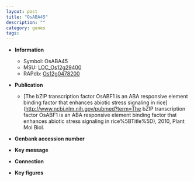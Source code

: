 ```yaml
---
layout: post
title: "OsABA45"
description: ""
category: genes
tags: 
---
```


* **Information**  
    + Symbol: OsABA45  
    + MSU: [LOC_Os12g29400](http://rice.plantbiology.msu.edu/cgi-bin/ORF_infopage.cgi?orf=LOC_Os12g29400)  
    + RAPdb: [Os12g0478200](http://rapdb.dna.affrc.go.jp/viewer/gbrowse_details/irgsp1?name=Os12g0478200)  

* **Publication**  
    + [The bZIP transcription factor OsABF1 is an ABA responsive element binding factor that enhances abiotic stress signaling in rice](http://www.ncbi.nlm.nih.gov/pubmed?term=The bZIP transcription factor OsABF1 is an ABA responsive element binding factor that enhances abiotic stress signaling in rice%5BTitle%5D), 2010, Plant Mol Biol.

* **Genbank accession number**  

* **Key message**  

* **Connection**  

* **Key figures**  


